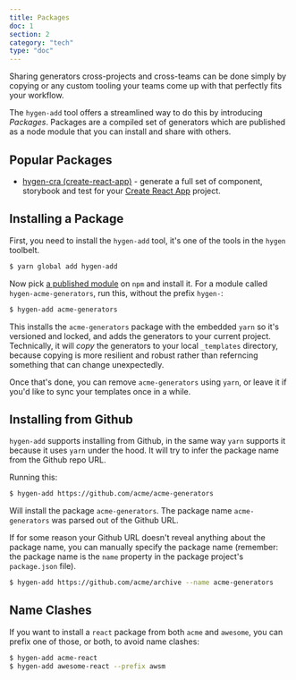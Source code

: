 ```yaml
---
title: Packages
doc: 1
section: 2
category: "tech"
type: "doc"
---
```


Sharing generators cross-projects and cross-teams can be done simply by copying or any custom tooling your teams come up with that perfectly fits your workflow.

The `hygen-add` tool offers a streamlined way to do this by introducing _Packages_. Packages are a compiled set of generators which are published as a node module that you can install and share with others.

## Popular Packages

* [hygen-cra (create-react-app)](https://github.com/jondot/hygen-CRA) - generate a full set of component, storybook and test for your [Create React App](https://github.com/facebook/create-react-app) project.

## Installing a Package

First, you need to install the `hygen-add` tool, it's one of the tools in the `hygen` toolbelt.

```bash
$ yarn global add hygen-add
```

Now pick [a published module](https://www.npmjs.com/search?q=hygen-) on `npm` and install it. For a module called `hygen-acme-generators`, run this, without the prefix `hygen-`:

```bash
$ hygen-add acme-generators
```

This installs the `acme-generators` package with the embedded `yarn` so it's versioned and locked, and adds the generators to your current project. Technically, it will _copy_ the generators to your local `_templates` directory, because copying is more resilient and robust rather than referncing something that can change unexpectedly.

Once that's done, you can remove `acme-generators` using `yarn`, or leave it if you'd like to sync your templates once in a while.

## Installing from Github

`hygen-add` supports installing from Github, in the same way `yarn` supports it because it uses `yarn` under the hood. It will try to infer the package name from the Github repo URL.

Running this:

```bash
$ hygen-add https://github.com/acme/acme-generators
```

Will install the package `acme-generators`. The package name `acme-generators` was parsed out of the Github URL.

If for some reason your Github URL doesn't reveal anything about the package name, you can manually specify the package name (remember: the package name is the `name` property in the package project's `package.json` file).

```bash
$ hygen-add https://github.com/acme/archive --name acme-generators
```

## Name Clashes

If you want to install a `react` package from both `acme` and `awesome`, you can prefix one of those, or both, to avoid name clashes:

```bash
$ hygen-add acme-react
$ hygen-add awesome-react --prefix awsm
```
